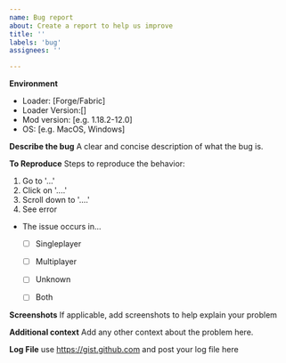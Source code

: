 ```yaml
---
name: Bug report
about: Create a report to help us improve
title: ''
labels: 'bug'
assignees: ''

---
```


**Environment**
- Loader: [Forge/Fabric]
- Loader Version:[]  <!-- Do not put 'latest' as a  version that is not valid  -->
- Mod version: [e.g. 1.18.2-12.0]
- OS: [e.g. MacOS, Windows]

**Describe the bug**
A clear and concise description of what the bug is.


**To Reproduce**
Steps to reproduce the behavior:
1. Go to '...'
2. Click on '....'
3. Scroll down to '....'
4. See error

<!-- in the [] put an X inside of the box eg. [X] -->

- The issue occurs in...
   - [ ] Singleplayer
   - [ ] Multiplayer
   - [ ] Unknown
   - [ ] Both



**Screenshots**
If applicable, add screenshots to help explain your problem


**Additional context**
Add any other context about the problem here.


**Log File**
use https://gist.github.com and post your log file here
